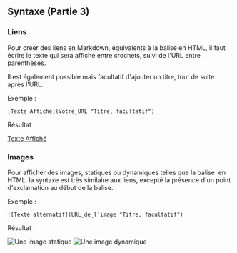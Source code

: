 ## Syntaxe (Partie 3)

### Liens

Pour créer des liens en Markdown, équivalents à la balise <a> en HTML, il faut écrire le texte qui sera affiché entre crochets, suivi de l'URL entre parenthèses.

Il est également possible mais facultatif d'ajouter un titre, tout de suite après l'URL.

Exemple :

    [Texte Affiché](Votre_URL "Titre, facultatif")

Résultat :

[Texte Affiché](http://www.google.com "Ceci est un titre")

### Images

Pour afficher des images, statiques ou dynamiques telles que la balise <img> en HTML, la syntaxe est très similaire aux liens, excepté la présence d'un point d'exclamation au début de la balise.

Exemple :

    ![Texte alternatif](URL_de_l'image "Titre, facultatif")

Résultat : 

![Une image statique](https://memegenerator.net/img/instances/68413696/markdown-for-what.jpg "Lil' John's Markdown")
![Une image dynamique](https://media.giphy.com/media/g68Za3jPzVJ04/giphy.gif "Coding...")
